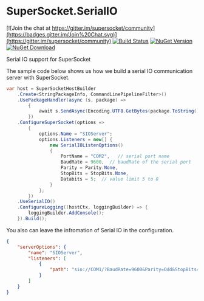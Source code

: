 # SuperSocket.SerialIO

[![Join the chat at https://gitter.im/supersocket/community](https://badges.gitter.im/Join%20Chat.svg)](https://gitter.im/supersocket/community)
[![Build Status](https://github.com/SuperSocket/SuperSocket.SerialIO/actions/workflows/myget.yml/badge.svg)](https://github.com/SuperSocket/SuperSocket.SerialIO/actions/workflows/myget.yml)
[![NuGet Version](https://img.shields.io/nuget/vpre/SuperSocket.SerialIO.svg?style=flat)](https://www.nuget.org/packages/SuperSocket.SerialIO/)
[![NuGet Download](https://img.shields.io/nuget/dt/SuperSocket.SerialIO.svg?style=flat)](https://www.nuget.org/packages/SuperSocket.SerialIO/)




Serial IO support for SuperSocket

The sample code below shows us how we build a serial IO communication server with SuperSocket.

```csharp
var host = SuperSocketHostBuilder
    .Create<StringPackageInfo, CommandLinePipelineFilter>()
    .UsePackageHandler(async (s, package) =>
        {
            await s.SendAsync(Encoding.UTF8.GetBytes(package.ToString() + "\r\n"));
        })
    .ConfigureSuperSocket(options =>  
        {
            options.Name = "SIOServer";
            options.Listeners = new[] {
                new SerialIOListenOptions()
                {
                    PortName = "COM2",   // serial port name
                    BaudRate = 9600,  // baudRate of the serial port
                    Parity = Parity.None,
                    StopBits = StopBits.None,
                    Databits = 5;  // value limit 5 to 8
                }
            };
        })
    .UseSerialIO()
    .ConfigureLogging((hostCtx, loggingBuilder) => {
        loggingBuilder.AddConsole();
    }).Build();
```


You also can leave the infromation of Serial IO in the configuration.

```json
{
    "serverOptions": {
        "name": "SIOServer",
        "listeners": [
            {
                "path": "sio://COM1/?BaudRate=9600&Parity=Odd&StopBits=2&Databits=7"
            }
        ]
    }
}
```